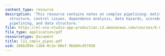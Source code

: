 ```yaml
---
content_type: resource
description: 'This resource contains notes on complex pipelining: motivation, pipeline
  structure, control issues, dependence analysis, data hazards, scoreboard, complex
  pipelining, and data structure.'
file: https://ol-ocw-studio-app-production.s3.amazonaws.com/courses/6-823-computer-system-architecture-fall-2005/166b289e11b68c1e00ef9bb84cd57450_l11_cmplx_pipes.pdf
file_type: application/pdf
resourcetype: Document
title: l11_cmplx_pipes.pdf
uid: 166b289e-11b6-8c1e-00ef-9bb84cd57450
---
```

